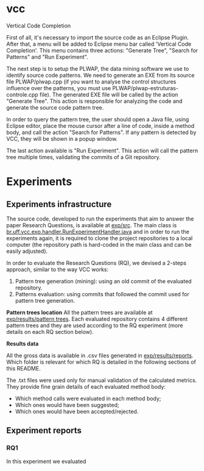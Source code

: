 # vcc
Vertical Code Completion

First of all, it's necessary to import the source code as an Eclipse Plugin. After that, a menu will be added to Eclipse menu bar called 'Vertical Code Completion'. This menu contains three actions: "Generate Tree",  "Search for Patterns" and "Run Experiment".

The next step is to setup the PLWAP, the data mining software we use to identify source code patterns. We need to generate an EXE from its source file PLWAP/plwap.cpp (if you want to analyse the control structures influence over the patterns, you must use PLWAP/plwap-estruturas-controle.cpp file). The generated EXE file will be called by the action "Generate Tree". This action is responsible for analyzing the code and generate the source code pattern tree.

In order to query the pattern tree, the user should open a Java file, using Eclipse editor, place the mouse cursor after a line of code, inside a method body, and call the action "Search for Patterns". If any pattern is detected by VCC, they will be shown in a popup window.

The last action available is "Run Experiment". This action will call the pattern tree multiple times, validating the commits of a Git repository.

# Experiments

## Experiments infrastructure

The source code, developed to run the experiments that aim to answer the paper Research Questions, is available at [exp/src](https://github.com/gems-uff/vcc/tree/master/exp/src/br/uff/vcc/exp). The main class is [br.uff.vcc.exp.handler.RunExperimentHandler.java](https://github.com/gems-uff/vcc/blob/master/exp/src/br/uff/vcc/exp/handler/RunExperimentHandler.java) and in order to run the experiments again, it is required to clone the project repositories to a local computer (the repository path is hard-coded in the main class and can be easily adjusted).

In order to evaluate the Research Questions (RQ), we devised a 2-steps approach, similar to the way VCC works:
1. Pattern tree generation (mining): using an old commit of the evaluated repository.
2. Patterns evaluation: using commits that followed the commit used for pattern tree generation.

**Pattern trees location**
All the pattern trees are available at [exp/results/pattern trees](https://github.com/gems-uff/vcc/tree/master/exp/results/pattern%20trees). Each evaluated repository contains 4 different pattern trees and they are used according to the RQ experiment (more details on each RQ section below).

**Results data**

All the gross data is available in .csv files generated in [exp/results/reports](https://github.com/gems-uff/vcc/tree/master/exp/results/reports). Which folder is relevant for which RQ is detailed in the following sections of this README. 

The .txt files were used only for manual validation of the calculated metrics. They provide fine grain details of each evaluated method body: 
* Which method calls were evaluated in each method body; 
* Which ones would have been suggested;
* Which ones would have been accepted/rejected.

## Experiment reports

### RQ1

In this experiment we evaluated 
